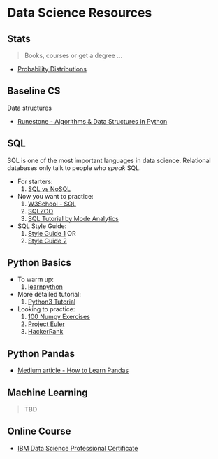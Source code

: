 # Data Science Resources

## Stats

> Books, courses or get a degree ...

* [Probability Distributions](https://blog.cloudera.com/blog/2015/12/common-probability-distributions-the-data-scientists-crib-sheet/)

## Baseline CS 

Data structures

* [Runestone - Algorithms & Data Structures in Python](https://runestone.academy/runestone/static/pythonds/index.html)

## SQL

SQL is one of the most important languages in data science. Relational databases only talk to people who _speak_ SQL.

* For starters:
    1. [SQL vs NoSQL](https://medium.com/xplenty-blog/the-sql-vs-nosql-difference-mysql-vs-mongodb-32c9980e67b2)
* Now you want to practice: 
    1. [W3School - SQL](https://www.w3schools.com/sql/)
    1. [SQLZOO](https://sqlzoo.net/wiki/SQL_Tutorial)
    1. [SQL Tutorial by Mode Analytics](https://mode.com/sql-tutorial/introduction-to-sql/)
* SQL Style Guide: 
    1. [Style Guide 1](https://gist.github.com/fredbenenson/7bb92718e19138c20591) OR 
    1. [Style Guide 2](https://github.com/haleemur/sql-style-guide) 

## Python Basics

* To warm up: 
    1. [learnpython](https://www.learnpython.org/) 
* More detailed tutorial:
    1. [Python3 Tutorial](https://docs.python.org/3/tutorial/)
* Looking to practice:
    1. [100 Numpy Exercises](http://www.labri.fr/perso/nrougier/teaching/numpy.100/)
    1. [Project Euler](https://projecteuler.net/archives)
    1. [HackerRank](https://www.hackerrank.com/)

## Python Pandas

* [Medium article - How to Learn Pandas](https://medium.com/dunder-data/how-to-learn-pandas-108905ab4955)

## Machine Learning

> TBD

## Online Course

* [IBM Data Science Professional Certificate](https://www.coursera.org/specializations/ibm-data-science-professional-certificate)